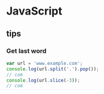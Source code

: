 # JavaScript

## tips

### Get last word

```javascript
var url = 'www.example.com';
console.log(url.split('.').pop());
// com
console.log(url.slice(-3));
// com
```
